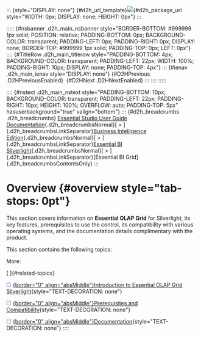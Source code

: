 ::: {style="DISPLAY: none"}
[](ms-xhelp:///?Id=d2h_url_template){#d2h_url_template}![](!package_url!){#d2h_package_url style="WIDTH: 0px; DISPLAY: none; HEIGHT: 0px"}
:::

::::: {#nsbanner .d2h_main_nsbanner style="BORDER-BOTTOM: #999999 1px solid; POSITION: relative; PADDING-BOTTOM: 0px; BACKGROUND-COLOR: transparent; PADDING-LEFT: 0px; PADDING-RIGHT: 0px; DISPLAY: none; BORDER-TOP: #999999 1px solid; PADDING-TOP: 0px; LEFT: 0px"}
:::: {#TitleRow .d2h_main_titlerow style="PADDING-BOTTOM: 4px; BACKGROUND-COLOR: transparent; PADDING-LEFT: 22px; WIDTH: 100%; PADDING-RIGHT: 10px; DISPLAY: none; PADDING-TOP: 4px"}
::: {#ienav .d2h_main_ienav style="DISPLAY: none"}
[](ms-xhelp:///?Id=bf937602-4d9e-497a-b9cb-da23ef298e49){#D2HPrevious .D2HPreviousEnabled}  [](ms-xhelp:///?Id=e6945f2d-eaf2-4bca-87ab-f26e03b96433){#D2HNext .D2HNextEnabled}
:::
::::
:::::

:::: {#nstext .d2h_main_nstext style="PADDING-BOTTOM: 10px; BACKGROUND-COLOR: transparent; PADDING-LEFT: 22px; PADDING-RIGHT: 10px; HEIGHT: 100%; OVERFLOW: auto; PADDING-TOP: 5px" hasuserbackground="true" valign="bottom"}
::: {#d2h_breadcrumbs .d2h_breadcrumbs}
[Essential Studio User Guide Documentation](ms-xhelp:///?Id=12457748-09e3-4d74-a240-8e049cedf030){.d2h_breadcrumbsNormal}[ \> ]{.d2h_breadcrumbsLinkSeparator}[Business Intelligence Edition](ms-xhelp:///?Id=fdf33dd8-62b2-47b9-ad7b-fc50e590bca5){.d2h_breadcrumbsNormal}[ \> ]{.d2h_breadcrumbsLinkSeparator}[Essential BI Silverlight](ms-xhelp:///?Id=c006b39c-6aa2-4637-b7de-3e7b6cb3f9f9){.d2h_breadcrumbsNormal}[ \> ]{.d2h_breadcrumbsLinkSeparator}[Essential BI Grid]{.d2h_breadcrumbsContentsOnly}
:::

# Overview {#overview style="tab-stops: 0pt"}

This section covers information on **Essential OLAP Grid** for Silverlight, its key features, prerequisites to use the control, its compatibility with various operating systems, and the documentation details complimentary with the product.

This section contains the following topics:

More:

[ ]{#related-topics}

[![](button.gif){border="0" align="absMiddle"}Introduction to Essential OLAP Grid Silverlight](ms-xhelp:///?Id=e6945f2d-eaf2-4bca-87ab-f26e03b96433){style="TEXT-DECORATION: none"}

[![](button.gif){border="0" align="absMiddle"}Prerequisites and Compatibility](ms-xhelp:///?Id=48f40306-7445-43e6-9de1-bcf80df1ea82){style="TEXT-DECORATION: none"}

[![](button.gif){border="0" align="absMiddle"}Documentation](ms-xhelp:///?Id=68dc3777-1176-47c1-bf8e-c76e87bce84e){style="TEXT-DECORATION: none"}
::::
